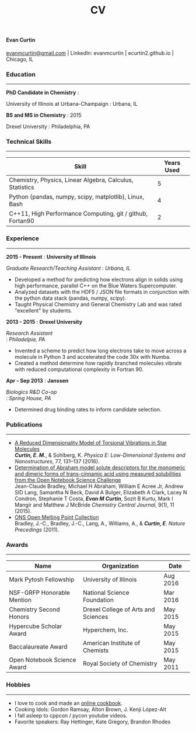 ﻿---
layout: page
title: CV
---

#### Evan Curtin
evanmcurtin@gmail.com | LinkedIn: evanmcurtin | ecurtin2.github.io | Chicago, IL

### Education
--------------------------------------------------------------------------------

**PhD Candidate in Chemistry**
:   

University of Illinois at Urbana-Champaign
: Urbana, IL

**BS and MS in Chemistry**
: 2015

Drexel University
: Philadelphia, PA


### Technical Skills
--------------------------------------------------------------------------------

Skill                                                              | Years Used
-------------------------------------------------------------------|------------
Chemistry, Physics, Linear Algebra, Calculus, Statistics           | 5
Python (pandas, numpy, scipy, matplotlib), Linux, Bash             | 4
C++11, High Performance Computing, git / github, Fortan90          | 2

### Experience
--------------------------------------------------------------------------------

**2015 - Present**
: **University of Illinois**

*Graduate Research/Teaching Assistant*
: *Urbana, IL*

- Developed a method for predicting how electrons align in solids using high
  performance, parallel C++ on the Blue Waters Supercomputer.
- Analyzed datasets with the HDF5 / JSON file formats in conjunction with
  the python data stack (pandas, numpy, scipy).
- Taught Physical Chemistry and General Chemistry Lab and was
  rated "excellent" by students.

**2013 - 2015**
: **Drexel University**  

*Research Assistant*   
: *Philadelpia, PA*

- Invented a scheme to predict how long electrons take to move
  across a molecule in Python 3 and accelerated the code 30x with Numba.
- Created a method determine how rapidly branched molecules vibrate with reduced
  computational complexity in Fortran 90.


**Apr - Sep 2013**
: **Janssen**  

*Biologics R&D Co-op*   
: *Spring House, PA*

- Determined drug binding rates to inform candidate selection.


### Publications
--------------------------------------------------------------------------------

- [A Reduced Dimensionality Model of Torsional Vibrations in
   Star Molecules
  ](http://dx.doi.org/10.1016/j.physe.2015.11.013)  
  ***Curtin, E. M.***, & Sohlberg, K.
  *Physica E: Low-Dimensional Systems and Nanostructures*, 77, 131–137 (2016).
- [Determination of Abraham model solute descriptors for the
   monomeric and dimeric forms of trans-cinnamic acid using
   measured solubilities from the Open Notebook Science
   Challenge
  ](http://dx.doi.org/10.1186/s13065-015-0080-9)   
  Jean-Claude Bradley, Michael H Abraham, William E Acree Jr,
  Andrew SID Lang, Samantha N Beck, David A Bulger, Elizabeth A Clark,
  Lacey N Condron, Stephanie T Costa, ***Evan M Curtin***,
  Sozit B Kurtu, Mark I Mangir and Matthew J McBride
  *Chemistry Central Journal*, 9(1), 11 (2015).
- [ONS Open Melting Point Collection
  ](http://dx.doi.org/10.1038/npre.2011.6229.1)  
  Bradley, J.-C., Bradley, J.-C., Lang, A., Williams, A., & ***Curtin, E***.
  *Nature Precedings* (2011).

### Awards
--------------------------------------------------------------------------------

Name                        | Organization                           | Date
----------------------------|----------------------------------------|----------
Mark Pytosh Fellowship      | University of Illinois                 | Aug 2016
NSF-GRFP Honorable Mention  | National Science Foundation            | Mar 2016
Chemistry Second Honors     | Drexel College of Arts and Sciences    | May 2015
Hypercube Scholar Award     | Hyperchem, Inc.                        | May 2015  
Baccalaureate Award         | American Institute of Chemists         | May 2015
Open Notebook Science Award | Royal Society of Chemistry             | May 2011

### Hobbies
--------------------------------------------------------------------------------

- I love to cook and  made an [online cookbook](https://evanandfriends.github.io/).
 - Cooking Idols: Gordon Ramsay, Alton Brown, J. Kenji López-Alt
- I fall asleep to cppcon / pycon youtube videos.
 - Favorite speakers: Ray Hettinger, Kate Gregory, Brandon Rhodes
